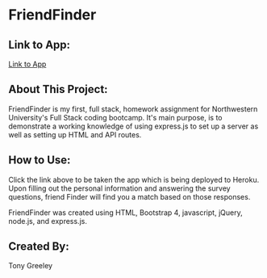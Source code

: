 # FriendFinder

## Link to App:
[Link to App](https://desolate-waters-46302.herokuapp.com/)

## About This Project:
FriendFinder is my first, full stack, homework assignment for Northwestern University's Full Stack coding bootcamp. It's main purpose, is to demonstrate a working knowledge of using express.js to set up a server as well as setting up HTML and API routes.

## How to Use:
Click the link above to be taken the app which is being deployed to Heroku. Upon filling out the personal information and answering the survey questions, friend Finder will find you a match based on those responses.

FriendFinder was created using HTML, Bootstrap 4, javascript, jQuery, node.js, and express.js.

## Created By:
Tony Greeley